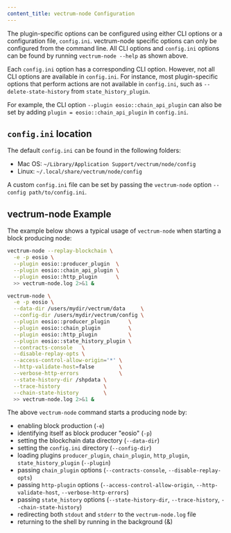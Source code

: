 ```yaml
---
content_title: vectrum-node Configuration
---
```


The plugin-specific options can be configured using either CLI options or a configuration file, `config.ini`. vectrum-node specific options can only be configured from the command line. All CLI options and `config.ini` options can be found by running `vectrum-node --help` as shown above.

Each `config.ini` option has a corresponding CLI option. However, not all CLI options are available in `config.ini`. For instance, most plugin-specific options that perform actions are not available in `config.ini`, such as `--delete-state-history` from `state_history_plugin`.

For example, the CLI option `--plugin eosio::chain_api_plugin` can also be set by adding `plugin = eosio::chain_api_plugin` in `config.ini`.

## `config.ini` location

The default `config.ini` can be found in the following folders:
- Mac OS: `~/Library/Application Support/vectrum/node/config`
- Linux: `~/.local/share/vectrum/node/config`

A custom `config.ini` file can be set by passing the `vectrum-node` option `--config path/to/config.ini`.

## vectrum-node Example

The example below shows a typical usage of `vectrum-node` when starting a block producing node:

```sh
vectrum-node --replay-blockchain \
  -e -p eosio \
  --plugin eosio::producer_plugin  \
  --plugin eosio::chain_api_plugin \
  --plugin eosio::http_plugin      \
  >> vectrum-node.log 2>&1 &
```

```sh
vectrum-node \
  -e -p eosio \
  --data-dir /users/mydir/vectrum/data     \
  --config-dir /users/mydir/vectrum/config \
  --plugin eosio::producer_plugin      \
  --plugin eosio::chain_plugin         \
  --plugin eosio::http_plugin          \
  --plugin eosio::state_history_plugin \
  --contracts-console   \
  --disable-replay-opts \
  --access-control-allow-origin='*' \
  --http-validate-host=false        \
  --verbose-http-errors             \
  --state-history-dir /shpdata \
  --trace-history              \
  --chain-state-history        \
  >> vectrum-node.log 2>&1 &
```

The above `vectrum-node` command starts a producing node by:

* enabling block production (`-e`)
* identifying itself as block producer "eosio" (`-p`)
* setting the blockchain data directory (`--data-dir`)
* setting the `config.ini` directory (`--config-dir`)
* loading plugins `producer_plugin`, `chain_plugin`, `http_plugin`, `state_history_plugin` (`--plugin`)
* passing `chain_plugin` options (`--contracts-console`, `--disable-replay-opts`)
* passing `http-plugin` options (`--access-control-allow-origin`, `--http-validate-host`, `--verbose-http-errors`)
* passing `state_history` options (`--state-history-dir`, `--trace-history`, `--chain-state-history`)
* redirecting both `stdout` and `stderr` to the `vectrum-node.log` file
* returning to the shell by running in the background (&)
